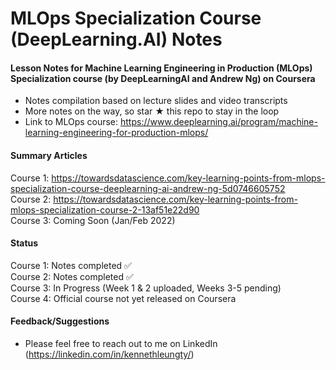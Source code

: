 # MLOps Specialization Course (DeepLearning.AI) Notes

#### Lesson Notes for Machine Learning Engineering in Production (MLOps) Specialization course (by DeepLearningAI and Andrew Ng) on Coursera

- Notes compilation based on lecture slides and video transcripts
- More notes on the way, so star ★ this repo to stay in the loop
- Link to MLOps course: https://www.deeplearning.ai/program/machine-learning-engineering-for-production-mlops/

#### Summary Articles
Course 1: https://towardsdatascience.com/key-learning-points-from-mlops-specialization-course-deeplearning-ai-andrew-ng-5d0746605752    
Course 2: https://towardsdatascience.com/key-learning-points-from-mlops-specialization-course-2-13af51e22d90  
Course 3: Coming Soon (Jan/Feb 2022)

#### Status
Course 1: Notes completed ✅   
Course 2: Notes completed ✅  
Course 3: In Progress (Week 1 & 2 uploaded, Weeks 3-5 pending)  
Course 4: Official course not yet released on Coursera

#### Feedback/Suggestions
- Please feel free to reach out to me on LinkedIn (https://linkedin.com/in/kennethleungty/)  
